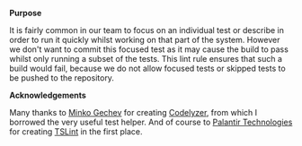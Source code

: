 **Purpose**

It is fairly common in our team to focus on an individual test or describe in order to run it quickly whilst working on that part of the system. However we don't want to commit this focused test as it may cause the build to pass whilst only running a subset of the tests. This lint rule ensures that such a build would fail, because we do not allow focused tests or skipped tests to be pushed to the repository.

**Acknowledgements**

Many thanks to [Minko Gechev](href='https://github.com/mgechev/') for creating [Codelyzer](href='https://github.com/mgechev/codelyzer'), from which I borrowed the very useful test helper.  And of course to [Palantir Technologies](https://palantir.github.io) for creating [TSLint](https://palantir.github.io/tslint/) in the first place.